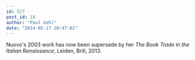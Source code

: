```yaml
---
id: 527
post_id: 18
author: "Paul Gehl"
date: "2014-05-17 20:47:02"
---
```

Nuovo's 2003 work has now been supersede by her <em>The Book Trade in the Italian Renaissance</em>, Leiden, Brill, 2013.
